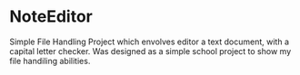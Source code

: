 # NoteEditor
Simple File Handling Project which envolves editor a text document, with a capital letter checker. Was designed as a simple school project to show my file handiling abilities.
